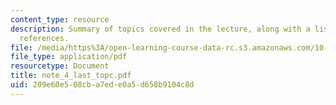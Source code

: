 ```yaml
---
content_type: resource
description: Summary of topics covered in the lecture, along with a list of bibliographic
  references.
file: /media/https%3A/open-learning-course-data-rc.s3.amazonaws.com/10-492-1-integrated-chemical-engineering-topics-i-process-control-by-design-fall-2004/209e60e508cba7ede0a5d658b9104c8d_note_4_last_topc.pdf
file_type: application/pdf
resourcetype: Document
title: note_4_last_topc.pdf
uid: 209e60e5-08cb-a7ed-e0a5-d658b9104c8d
---
```

